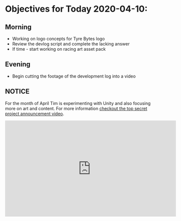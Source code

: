 # Objectives for Today 2020-04-10:

## Morning

- Working on logo concepts for Tyre Bytes logo
- Review the devlog script and complete the lacking answer
- If time - start working on racing art asset pack

## Evening

- Begin cutting the footage of the development log into a video

## NOTICE

For the month of April Tim is experimenting with Unity and also focusing more on art and content. For more information [checkout the top secret project announcement video](https://www.youtube.com/embed/OxdgkWX8rZ0).

<iframe width="560" height="315" src="https://www.youtube.com/embed/OxdgkWX8rZ0" frameborder="0" allow="accelerometer; autoplay; encrypted-media; gyroscope; picture-in-picture" allowfullscreen></iframe>
